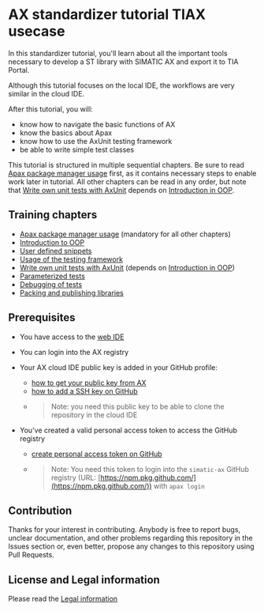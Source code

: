 # AX standardizer tutorial TIAX usecase

In this standardizer tutorial, you'll learn about all the important tools necessary to develop a ST library with SIMATIC AX and export it to TIA Portal.

Although this tutorial focuses on the local IDE, the workflows are very similar in the cloud IDE.

After this tutorial, you will:

- know how to navigate the basic functions of AX
- know the basics about Apax
- know how to use the AxUnit testing framework
- be able to write simple test classes

This tutorial is structured in multiple sequential chapters. Be sure to read [Apax package manager usage](./doc/setup.md) first, as it contains necessary steps to enable work later in tutorial. All other chapters can be read in any order, but note that [Write own unit tests with AxUnit](./doc/write-tests.md) depends on [Introduction in OOP](./doc/oop-introduction.md).

## Training chapters

- [Apax package manager usage](./doc/setup.md) (mandatory for all other chapters)
- [Introduction to OOP](./doc/oop-introduction.md)
- [User defined snippets](./doc/user-defined-snippets.md)
- [Usage of the testing framework](./doc/testing-framework.md)
- [Write own unit tests with AxUnit](./doc/write-tests.md) (depends on [Introduction in OOP](./doc/oop-introduction.md))
- [Parameterized tests](./doc/parametrized-tests.md)
- [Debugging of tests](./doc/test-debugging.md)
- [Packing and publishing libraries](./doc/publishing-lib.md)

## Prerequisites

- You have access to the [web IDE](https://axcite.me)
- You can login into the AX registry
- Your AX cloud IDE public key is added in your GitHub profile:

  - [how to get your public key from AX](https://console.prod.ax.siemens.cloud/docs/axcode/source-code-management#cloning-in-the-cloud)
  - [how to add a SSH key on GitHub](https://docs.github.com/en/authentication/connecting-to-github-with-ssh/adding-a-new-ssh-key-to-your-github-account)
  - > Note: you need this public key to be able to clone the repository in the cloud IDE
    >
- You've created a valid personal access token to access the GitHub registry

  - [create personal access token on GitHub](https://docs.github.com/en/authentication/keeping-your-account-and-data-secure/creating-a-personal-access-token)
  - > Note: You need this token to login into the `simatic-ax` GitHub registry (URL: [https://npm.pkg.github.com/](https://npm.pkg.github.com/)) with `apax login`
    >

## Contribution

Thanks for your interest in contributing. Anybody is free to report bugs, unclear documentation, and other problems regarding this repository in the Issues section or, even better, propose any changes to this repository using Pull Requests.

## License and Legal information

Please read the [Legal information](LICENSE.md)
